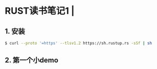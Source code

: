# RUST读书笔记1 |

## 1. 安装

```bash
$ curl --proto '=https' --tlsv1.2 https://sh.rustup.rs -sSf | sh

```

## 2. 第一个小demo
